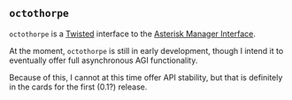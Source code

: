`octothorpe`
------------

`octothorpe` is a [Twisted][1] interface to the [Asterisk Manager
Interface][2].

At the moment, `octothorpe` is still in early development, though
I intend it to eventually offer full asynchronous AGI functionality.

Because of this, I cannot at this time offer API stability, but that
is definitely in the cards for the first (0.1?) release.

[1]: http://twistedmatrix.com/
[2]: https://wiki.asterisk.org/wiki/display/AST/The+Asterisk+Manager+TCP+IP+API

